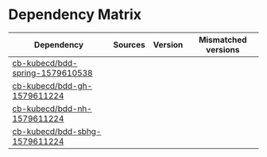 # Dependency Matrix

Dependency | Sources | Version | Mismatched versions
---------- | ------- | ------- | -------------------
[cb-kubecd/bdd-spring-1579610538](https://github.com/cb-kubecd/bdd-spring-1579610538.git) |  | []() | 
[cb-kubecd/bdd-gh-1579611224](https://github.com/cb-kubecd/bdd-gh-1579611224.git) |  | []() | 
[cb-kubecd/bdd-nh-1579611224](https://github.com/cb-kubecd/bdd-nh-1579611224.git) |  | []() | 
[cb-kubecd/bdd-sbhg-1579611224](https://github.com/cb-kubecd/bdd-sbhg-1579611224.git) |  | []() | 
